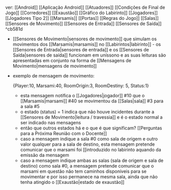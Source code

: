 ver:
	[[Android]]
	[[Aplicação Android]]
	[[Atuadores]]
	[[Condições de Final de Jogo]]
	[[Corredores]]
	[[Exaustão]]
	[[Gráfico do Labirinto]]
	[[Jogadores]]
	[[Jogadores Tipo 2]]
	[[Marsamis]]
	[[Portas]]
	[[Regras do Jogo]]
	[[Salas]]
	[[Sensores de Movimento]]
	[[Sensores de Entrada]]
	[[Sensores de Saída]] ^cb581d

- [[Sensores de Movimento|sensores de movimento]] que simulam os movimentos dos [[Marsamis|marsamis]] no [[Labirintos|labirinto]]
			- os [[Sensores de Entrada|sensores de entrada]] e os [[Sensores de Saída|sensores de saída]] funcionam em uníssono e as suas leituras são apresentadas em conjunto na forma de [[Mensagens de Movimento|mensagens de movimento]]

- exemplo de mensagem de movimento:

	 {Player:10, Marsami:40, RoomOrigin:3, RoomDestiny: 5, Status:1}

	- esta mensagem notifica o [[Jogadores|jogador]] #10 que o [[Marsamis|marsami]] #40 se movimentou da [[Salas|sala]] #3 para a sala #5
	- o estado (status) = 1 indica que não houve incidentes durante a [[Sensores de Movimento|leitura / travessia]] e é o estado normal a ser indicado nas mensagens
	- então que outros estados há e o que é que significam? [[Perguntas para a Próxima Reunião com o Docente]]
	- caso a mensagem indique a sala #0 como sala de origem e outro valor qualquer para a sala de destino, esta mensagem pretende comunicar que o marsami foi [[introduzido no labirinto aquando da emissão da mensagem
	- caso a mensagem indique ambas as salas (sala de origem e sala de destino) como sala #0, a mensagem pretende comunicar que o marsami em questão não tem caminhos disponíveis para se movimentar e por isso permanece na mesma sala, ainda que não tenha atingido o [[Exaustão|estado de exaustão]]
